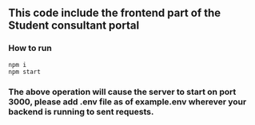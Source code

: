 ## This code include the frontend part of the Student consultant portal

### How to run

    npm i
    npm start

### The above operation will cause the server to start on port 3000, please add .env file as of example.env wherever your backend is running to sent requests.
